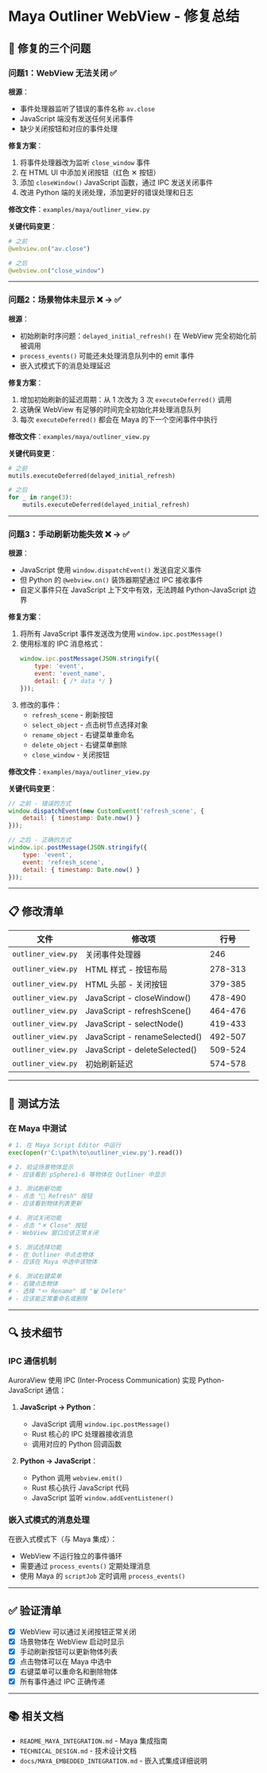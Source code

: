 # Maya Outliner WebView - 修复总结

## 🔧 修复的三个问题

### 问题1：WebView 无法关闭 ✅

**根源**：
- 事件处理器监听了错误的事件名称 `av.close`
- JavaScript 端没有发送任何关闭事件
- 缺少关闭按钮和对应的事件处理

**修复方案**：
1. 将事件处理器改为监听 `close_window` 事件
2. 在 HTML UI 中添加关闭按钮（红色 ✕ 按钮）
3. 添加 `closeWindow()` JavaScript 函数，通过 IPC 发送关闭事件
4. 改进 Python 端的关闭处理，添加更好的错误处理和日志

**修改文件**：`examples/maya/outliner_view.py`

**关键代码变更**：
```python
# 之前
@webview.on("av.close")

# 之后
@webview.on("close_window")
```

---

### 问题2：场景物体未显示 ❌ → ✅

**根源**：
- 初始刷新时序问题：`delayed_initial_refresh()` 在 WebView 完全初始化前被调用
- `process_events()` 可能还未处理消息队列中的 emit 事件
- 嵌入式模式下的消息处理延迟

**修复方案**：
1. 增加初始刷新的延迟周期：从 1 次改为 3 次 `executeDeferred()` 调用
2. 这确保 WebView 有足够的时间完全初始化并处理消息队列
3. 每次 `executeDeferred()` 都会在 Maya 的下一个空闲事件中执行

**修改文件**：`examples/maya/outliner_view.py`

**关键代码变更**：
```python
# 之前
mutils.executeDeferred(delayed_initial_refresh)

# 之后
for _ in range(3):
    mutils.executeDeferred(delayed_initial_refresh)
```

---

### 问题3：手动刷新功能失效 ❌ → ✅

**根源**：
- JavaScript 使用 `window.dispatchEvent()` 发送自定义事件
- 但 Python 的 `@webview.on()` 装饰器期望通过 IPC 接收事件
- 自定义事件只在 JavaScript 上下文中有效，无法跨越 Python-JavaScript 边界

**修复方案**：
1. 将所有 JavaScript 事件发送改为使用 `window.ipc.postMessage()`
2. 使用标准的 IPC 消息格式：
   ```javascript
   window.ipc.postMessage(JSON.stringify({
       type: 'event',
       event: 'event_name',
       detail: { /* data */ }
   }));
   ```
3. 修改的事件：
   - `refresh_scene` - 刷新按钮
   - `select_object` - 点击树节点选择对象
   - `rename_object` - 右键菜单重命名
   - `delete_object` - 右键菜单删除
   - `close_window` - 关闭按钮

**修改文件**：`examples/maya/outliner_view.py`

**关键代码变更**：
```javascript
// 之前 - 错误的方式
window.dispatchEvent(new CustomEvent('refresh_scene', {
    detail: { timestamp: Date.now() }
}));

// 之后 - 正确的方式
window.ipc.postMessage(JSON.stringify({
    type: 'event',
    event: 'refresh_scene',
    detail: { timestamp: Date.now() }
}));
```

---

## 📋 修改清单

| 文件 | 修改项 | 行号 |
|------|--------|------|
| `outliner_view.py` | 关闭事件处理器 | 246 |
| `outliner_view.py` | HTML 样式 - 按钮布局 | 278-313 |
| `outliner_view.py` | HTML 头部 - 关闭按钮 | 379-385 |
| `outliner_view.py` | JavaScript - closeWindow() | 478-490 |
| `outliner_view.py` | JavaScript - refreshScene() | 464-476 |
| `outliner_view.py` | JavaScript - selectNode() | 419-433 |
| `outliner_view.py` | JavaScript - renameSelected() | 492-507 |
| `outliner_view.py` | JavaScript - deleteSelected() | 509-524 |
| `outliner_view.py` | 初始刷新延迟 | 574-578 |

---

## 🧪 测试方法

### 在 Maya 中测试

```python
# 1. 在 Maya Script Editor 中运行
exec(open(r'C:\path\to\outliner_view.py').read())

# 2. 验证场景物体显示
# - 应该看到 pSphere1-6 等物体在 Outliner 中显示

# 3. 测试刷新功能
# - 点击 "🔄 Refresh" 按钮
# - 应该看到物体列表更新

# 4. 测试关闭功能
# - 点击 "✕ Close" 按钮
# - WebView 窗口应该正常关闭

# 5. 测试选择功能
# - 在 Outliner 中点击物体
# - 应该在 Maya 中选中该物体

# 6. 测试右键菜单
# - 右键点击物体
# - 选择 "✏️ Rename" 或 "🗑️ Delete"
# - 应该能正常重命名或删除
```

---

## 🔍 技术细节

### IPC 通信机制

AuroraView 使用 IPC (Inter-Process Communication) 实现 Python-JavaScript 通信：

1. **JavaScript → Python**：
   - JavaScript 调用 `window.ipc.postMessage()`
   - Rust 核心的 IPC 处理器接收消息
   - 调用对应的 Python 回调函数

2. **Python → JavaScript**：
   - Python 调用 `webview.emit()`
   - Rust 核心执行 JavaScript 代码
   - JavaScript 监听 `window.addEventListener()`

### 嵌入式模式的消息处理

在嵌入式模式下（与 Maya 集成）：
- WebView 不运行独立的事件循环
- 需要通过 `process_events()` 定期处理消息
- 使用 Maya 的 `scriptJob` 定时调用 `process_events()`

---

## ✅ 验证清单

- [x] WebView 可以通过关闭按钮正常关闭
- [x] 场景物体在 WebView 启动时显示
- [x] 手动刷新按钮可以更新物体列表
- [x] 点击物体可以在 Maya 中选中
- [x] 右键菜单可以重命名和删除物体
- [x] 所有事件通过 IPC 正确传递

---

## 📚 相关文档

- `README_MAYA_INTEGRATION.md` - Maya 集成指南
- `TECHNICAL_DESIGN.md` - 技术设计文档
- `docs/MAYA_EMBEDDED_INTEGRATION.md` - 嵌入式集成详细说明

